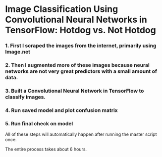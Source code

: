 # Image Classification Using Convolutional Neural Networks in TensorFlow: Hotdog vs. Not Hotdog

### 1. First I scraped the images from the internet, primarily using Image.net

### 2. Then I augmented more of these images because neural networks are not very great predictors with a small amount of data.

### 3. Built a Convolutional Neural Network in TensorFlow to classify images.

### 4. Run saved model and plot confusion matrix

### 5. Run final check on model


All of these steps will automatically happen after running the master script once.

The entire process takes about 6 hours. 